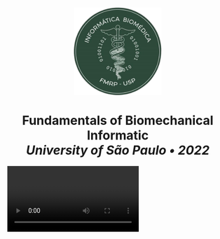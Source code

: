 <h1 align="center">
  <a href="https://ibm.fmrp.usp.br/">
    <img src="./assets/logo-ibm.png" alt="IBm" width="200" target="_blank">
  </a>
  <br><br>
  Fundamentals of Biomechanical Informatic
  <br>
  <em>University of São Paulo • 2022</em>
</h1>

<video>
  <source src="./assets/usage.mp4" type="video/mp4">
</video>